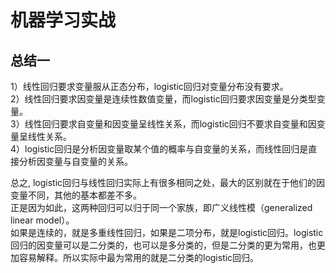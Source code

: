 ﻿# 机器学习实战
## 总结一<br>
1）线性回归要求变量服从正态分布，logistic回归对变量分布没有要求。<br>
2）线性回归要求因变量是连续性数值变量，而logistic回归要求因变量是分类型变量。<br>
3）线性回归要求自变量和因变量呈线性关系，而logistic回归不要求自变量和因变量呈线性关系。<br>
4）logistic回归是分析因变量取某个值的概率与自变量的关系，而线性回归是直接分析因变量与自变量的关系。<br>

总之, logistic回归与线性回归实际上有很多相同之处，最大的区别就在于他们的因变量不同，其他的基本都差不多。<br>
正是因为如此，这两种回归可以归于同一个家族，即广义线性模（generalized linear model）。<br>
如果是连续的，就是多重线性回归，如果是二项分布，就是logistic回归。logistic回归的因变量可以是二分类的，也可以是多分类的，但是二分类的更为常用，也更加容易解释。所以实际中最为常用的就是二分类的logistic回归。<br>

